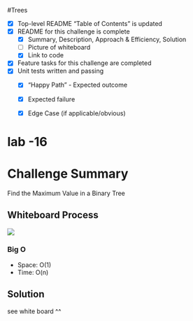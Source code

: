 #Trees

- [X] Top-level README “Table of Contents” is updated
- [X] README for this challenge is complete
    - [X] Summary, Description, Approach & Efficiency, Solution
    - [ ] Picture of whiteboard
    - [X] Link to code
- [X] Feature tasks for this challenge are completed
- [X] Unit tests written and passing
    - [X] “Happy Path” - Expected outcome
    - [X] Expected failure
    - [X] Edge Case (if applicable/obvious)



# lab -16
# Challenge Summary

Find the Maximum Value in a Binary Tree
## Whiteboard Process
![](https://i.ibb.co/7NRpc9F/Whiteboard-8.png)
<!-- What approach did you take? Why? What is the Big O space/time for this approach? -->
### Big O
- Space: O(1)
- Time: O(n)
## Solution
see white board ^^
